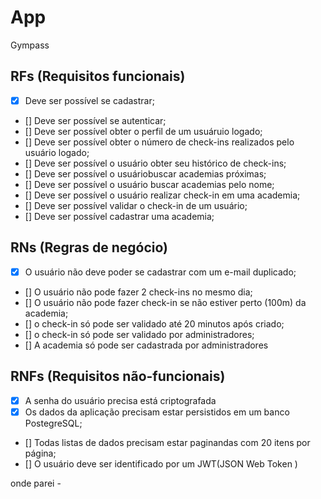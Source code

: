 # App

Gympass

## RFs (Requisitos funcionais)

- [x] Deve ser possível se cadastrar;
- [] Deve ser possível se autenticar;
- [] Deve ser possível obter o perfil de um usuáruio logado;
- [] Deve ser possível obter o número de check-ins realizados pelo usuário logado;
- [] Deve ser possível o usuário obter seu histórico de check-ins;
- [] Deve ser possível o usuáriobuscar academias próximas;
- [] Deve ser possível o usuário buscar academias pelo nome;
- [] Deve ser possível o usuário realizar check-in em uma academia;
- [] Deve ser possível validar o check-in de um usuário;
- [] Deve ser possível cadastrar uma academia;

## RNs (Regras de negócio)

- [x] O usuário não deve poder se cadastrar com um e-mail duplicado;
- [] O usuário não pode fazer 2 check-ins no mesmo dia;
- [] O usuário não pode fazer check-in se não estiver perto (100m) da academia;
- [] o check-in só pode ser validado até 20 minutos após criado;
- [] o check-in só pode ser validado por administradores;
- [] A academia só pode ser cadastrada por administradores

## RNFs (Requisitos não-funcionais)

- [x] A senha do usuário precisa está criptografada
- [x] Os dados da aplicação precisam estar persistidos em um banco PostegreSQL;
- [] Todas listas de dados precisam estar paginandas com 20 itens por página;
- [] O usuário deve ser identificado por um JWT(JSON Web Token )

onde parei -
